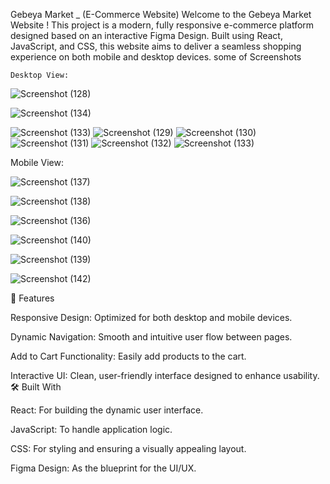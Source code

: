 Gebeya Market _ (E-Commerce Website)
Welcome to the Gebeya Market Website ! This project is a modern, fully responsive e-commerce platform designed based on an interactive Figma Design. Built using React, JavaScript, and CSS, this website aims to deliver a seamless shopping experience on both mobile and desktop devices.
 some of Screenshots


    Desktop View:
![Screenshot (128)](https://github.com/user-attachments/assets/f19be8c2-906f-4d6b-933c-666ba31b65d9)

  ![Screenshot (134)](https://github.com/user-attachments/assets/37b2e7e5-8c63-4cb1-9e35-080ac58c2142)

 ![Screenshot (133)](https://github.com/user-attachments/assets/953f54b5-43d7-4a34-a215-e6c37d69ba5c)
![Screenshot (129)](https://github.com/user-attachments/assets/26f03b81-eeaf-4e13-941e-f0f26f48b91a)
![Screenshot (130)](https://github.com/user-attachments/assets/21d0d9e8-ec00-4939-9727-16ab8cc645a6)
![Screenshot (131)](https://github.com/user-attachments/assets/34f23ac7-f77c-4405-b972-534c7aa99e00)
![Screenshot (132)](https://github.com/user-attachments/assets/3daffec6-8a0b-4769-81db-0da85abf2da3)
    ![Screenshot (133)](https://github.com/user-attachments/assets/47b24b5a-d35f-4d4b-a28f-3337f6749d67)



    

    
    
    
    
    
    
    
   Mobile View:



   ![Screenshot (137)](https://github.com/user-attachments/assets/447e797e-dcc1-497d-bdcf-4b7534e258a1)


 ![Screenshot (138)](https://github.com/user-attachments/assets/a55f8d9d-b15e-48e2-ba77-5e2ec428410a)



![Screenshot (136)](https://github.com/user-attachments/assets/662fb771-cce0-48b2-839f-9ad628d326ad)



![Screenshot (140)](https://github.com/user-attachments/assets/6484f519-fe57-4b3b-b211-9276cfd244ba)



![Screenshot (139)](https://github.com/user-attachments/assets/0fdf0a8d-828a-44f0-a467-c66a230d3527)




   ![Screenshot (142)](https://github.com/user-attachments/assets/a2988273-441c-456a-be3d-0bc06391393a)










🎨 Features

Responsive Design: Optimized for both desktop and mobile devices.

Dynamic Navigation: Smooth and intuitive user flow between pages.

Add to Cart Functionality: Easily add products to the cart.

Interactive UI: Clean, user-friendly interface designed to enhance usability.
🛠️ Built With

React: For building the dynamic user interface.

JavaScript: To handle application logic.

CSS: For styling and ensuring a visually appealing layout.

Figma Design: As the blueprint for the UI/UX.
